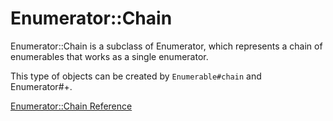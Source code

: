 # Enumerator::Chain

Enumerator::Chain is a subclass of Enumerator, which represents a chain of
enumerables that works as a single enumerator.

This type of objects can be created by `Enumerable#chain` and Enumerator#+.

[Enumerator::Chain Reference](https://ruby-doc.org/core-2.6/Enumerator/Chain.html)